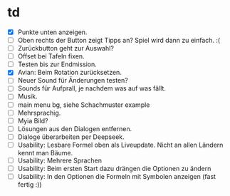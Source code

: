 # td

- [x] Punkte unten anzeigen.
- [ ] Oben rechts der Button zeigt Tipps an? Spiel wird dann zu einfach. :(
- [ ] Zurückbutton geht zur Auswahl?
- [ ] Offset bei Tafeln fixen.
- [ ] Testen bis zur Endmission.
- [x] Avian: Beim Rotation zurücksetzen.
- [ ] Neuer Sound für Änderungen testen?
- [ ] Sounds für Aufprall, je nachdem was auf was fällt.
- [ ] Musik.
- [ ] main menu bg, siehe Schachmuster example
- [ ] Mehrsprachig.
- [ ] Myia Bild?
- [ ] Lösungen aus den Dialogen entfernen.
- [ ] Dialoge überarbeiten per Deepseek.
- [ ] Usability: Lesbare Formel oben als Liveupdate. Nicht an allen Ländern kennt man Bäume.
- [ ] Usability: Mehrere Sprachen
- [ ] Usability: Beim ersten Start dazu drängen die Optionen zu ändern
- [ ] Usability: In den Optionen die Formeln mit Symbolen anzeigen (fast fertig :))
